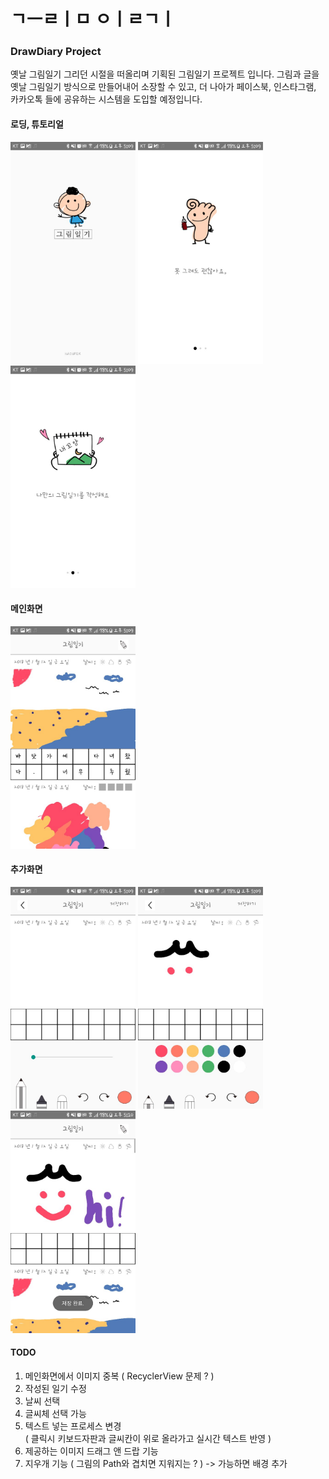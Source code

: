 # ㄱㅡㄹㅣㅁ ㅇㅣㄹㄱㅣ

### DrawDiary Project
옛날 그림일기 그리던 시절을 떠올리며 기획된 그림일기 프로젝트 입니다.
그림과 글을 옛날 그림일기 방식으로 만들어내어 소장할 수 있고,
더 나아가 페이스북, 인스타그램, 카카오톡 들에 공유하는 시스템을 도입할 예정입니다.

#### 로딩, 튜토리얼
<img src="/screenshots/screenshot01.jpeg" alt="Drawing" style="width: 200px;"/>
<img src="/screenshots/screenshot02.jpeg" alt="Drawing" style="width: 200px;"/>
<img src="/screenshots/screenshot03.jpeg" alt="Drawing" style="width: 200px;"/>

#### 메인화면
<img src="/screenshots/screenshot04.jpeg" alt="Drawing" style="width: 200px;"/>

#### 추가화면
<img src="/screenshots/screenshot05.jpeg" alt="Drawing" style="width: 200px;"/>
<img src="/screenshots/screenshot06.jpeg" alt="Drawing" style="width: 200px;"/>
<img src="/screenshots/screenshot07.jpeg" alt="Drawing" style="width: 200px;"/>

#### TODO
1. 메인화면에서 이미지 중복 ( RecyclerView 문제 ? )
2. 작성된 일기 수정
3. 날씨 선택
4. 글씨체 선택 가능
5. 텍스트 넣는 프로세스 변경 <br>
	( 클릭시 키보드자판과 글씨칸이 위로 올라가고 실시간 텍스트 반영 )
6. 제공하는 이미지 드래그 앤 드랍 기능
7. 지우개 기능 ( 그림의 Path와 겹치면 지워지는 ? ) -> 가능하면 배경 추가
